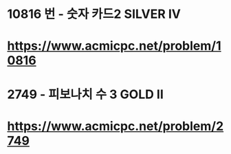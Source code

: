 
# 10816 번 - 숫자 카드2 SILVER IV
# https://www.acmicpc.net/problem/10816

# 2749 - 피보나치 수 3 GOLD II
# https://www.acmicpc.net/problem/2749

